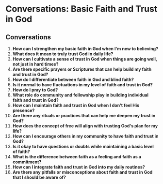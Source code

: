 # Conversations: Basic Faith and Trust in God

## Conversations

1. **How can I strengthen my basic faith in God when I'm new to believing?**
2. **What does it mean to truly trust God in daily life?**
3. **How can I cultivate a sense of trust in God when things are going well, not just in hard times?**
4. **Are there specific prayers or Scriptures that can help build my faith and trust in God?**
5. **How do I differentiate between faith in God and blind faith?**
6. **Is it normal to have fluctuations in my level of faith and trust in God?**
7. **How do I pray to God?**
8. **What role do community and fellowship play in building individual faith and trust in God?**
9. **How can I maintain faith and trust in God when I don't feel His presence?**
10. **Are there any rituals or practices that can help me deepen my trust in God?**
11. **How does the concept of free will align with trusting God's plan for my life?**
12. **How can I encourage others in my community to have faith and trust in God?**
13. **Is it okay to have questions or doubts while maintaining a basic level of faith?**
14. **What is the difference between faith as a feeling and faith as a commitment?**
15. **How can I integrate faith and trust in God into my daily routines?**
16. **Are there any pitfalls or misconceptions about faith and trust in God that I should be aware of?**